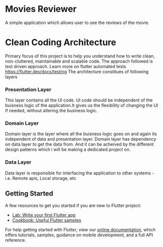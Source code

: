 # Movies Reviewer

A simple application which allows user to see the reviews of the movie. 

# Clean Coding Architecture

Primary focus of this project is to help you understand how to write clean, non-cluttered, maintainable and scalable code.
The approach followed is test driven approach. Learn more on flutter automated tests https://flutter.dev/docs/testing 
The architecture constitues of following layers
  ### Presentation Layer
  This layer contains all the UI code. UI code should be independent of the buisness logic of the application.It gives us the flexibility   of changing the UI if needed, without altering the business logic.
  ### Domain Layer
  Domain layer is the layer where all the buisness logic goes on and again its independent of data and presentation layer.
  Domain layer has dependency on data layer to get the data from. And it can be acheived by the different design patterns which i will be 
  making a dedicated project on.
  ### Data Layer
  Data layer is responsible for interfacing the application to other systems -i.e. Remote apis, Local storage, etc
  


## Getting Started

A few resources to get you started if you are new to Flutter project:

- [Lab: Write your first Flutter app](https://flutter.dev/docs/get-started/codelab)
- [Cookbook: Useful Flutter samples](https://flutter.dev/docs/cookbook)

For help getting started with Flutter, view our
[online documentation](https://flutter.dev/docs), which offers tutorials,
samples, guidance on mobile development, and a full API reference.
